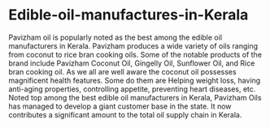 # Edible-oil-manufactures-in-Kerala
Pavizham oil is popularly noted as the best among the edible oil manufacturers in Kerala. Pavizham produces a wide variety of oils ranging from coconut to rice bran cooking oils. Some of the notable products of the brand include Pavizham Coconut Oil, Gingelly Oil, Sunflower Oil, and Rice bran cooking oil. As we all are well aware the coconut oil possesses magnificent health features. Some do them are Helping weight loss, having anti-aging properties, controlling appetite, preventing heart diseases, etc.   Noted top among the best edible oil manufacturers in Kerala, Pavizham Oils has managed to develop a giant customer base in the state. It now contributes a significant amount to the total oil supply chain in Kerala. 
